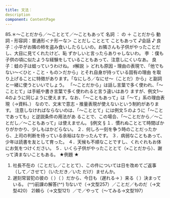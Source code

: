 ```yaml
---
title: 文法：
description
component: ContentPage
---
```



85.＊～ことだから／～こととて／～こともあって
名詞 ： の ＋ ことだから 動詞・形容詞：普通形＜ナ形ーな＞ ことだし
こととて
こともあって
♪会話 ♪
良子：小平がお隣の柿を盗み食いしたらしいの。お隣さんも子供がやったことだし、大目に見てくれたけど、恥 ずかしいと言ったらありゃしないわ。
李 ：僕も子供の頃に似たような経験をしていることもあって、注意しにくいなあ。 良子：蛙の子は蛙っていうわけね。
♯解説 ♭
どれも原因・理由の表現で、「他でもない～＜ひと・こと・もの＞だから」とそれ自身が持っている固有の理由 を取り上げることに特徴があります。「なにしろ／なにせ～（ことだ）から」と副詞と一緒に使うといいでしょう。 「～ことだから」は話し言葉で多く使われ、「～こととて」は手紙や書き言葉で多く使われると言う違いはあり ますが、例文1～4のように同じように使えます。なお、「～こともあって」は「～て」系の理由表現（→資料､） なので、文末で意志・推量表現が使えないという制約があります。
注意しなければならないのは、「～こととて」には例文５のように「～ことであっても」と逆説条件の用法があ ることで、この場合、「～ことだから／～ことだし／～こともあって」は使えません。
§例文 §
１．慣れぬこととて時間ばかりがかかり、少しもはかどらない。
２．何しろ一刻を争う時のことだったから、上司の判断を待っている余裕はなかったんです。
３．病弱なこともあって、少年は読書を友として育った。
４．天候も不順なことですし、くれぐれもお体にお気をつけください。
５．いくら子供がやったこととて（×ことだから）、謝って済まないこともある。
★例題 ★
1) 社長不在の（ことだし／こととて）、この件については日を改めてご返事（して／させて）（いただき／いた
だけ）ませんか。    
2) 遅刻常習犯の彼の（ ）（ ）だから、今日も（遅れる→ ）来る（ ）決まっている。
(^^)前課の解答(^^)
1)ないで（→文型257）／ことだ／ものだ（→文型420）
2)頼ら（→文型121）／で／やって（～てみる→文型197）
